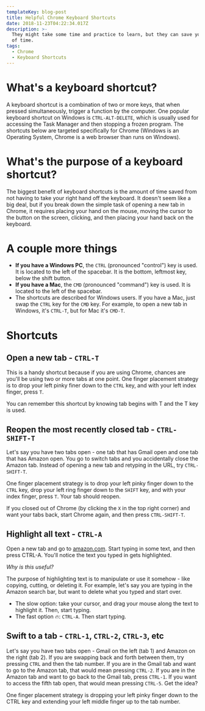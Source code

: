 ```yaml
---
templateKey: blog-post
title: Helpful Chrome Keyboard Shortcuts
date: 2018-11-23T04:22:34.017Z
description: >-
  They might take some time and practice to learn, but they can save you a lot
  of time.
tags:
  - Chrome
  - Keyboard Shortcuts
---
```

# What's a keyboard shortcut?

A keyboard shortcut is a combination of two or more keys, that when pressed simultaneously, trigger a function by the computer. One popular keyboard shortcut on Windows is `CTRL-ALT-DELETE`, which is usually used for accessing the Task Manager and then stopping a frozen program. The shortcuts below are targeted specifically for Chrome (Windows is an Operating System, Chrome is a web browser than runs on Windows).

# What's the purpose of a keyboard shortcut?

The biggest benefit of keyboard shortcuts is the amount of time saved from not having to take your right hand off the keyboard. It doesn't seem like a big deal, but if you break down the simple task of opening a new tab in Chrome, it requires placing your hand on the mouse, moving the cursor to the button on the screen, clicking, and then placing your hand back on the keyboard.



# A couple more things

* **If you have a Windows PC**, the `CTRL` (pronounced "control") key is used. It is located to the left of the spacebar. It is the bottom, leftmost key, below the shift button.
* **If you have a Mac**, the `CMD` (pronounced "command") key is used. It is located to the left of the spacebar.
* The shortcuts are described for Windows users. If you have a Mac, just swap the `CTRL` key for the `CMD` key. For example, to open a new tab in Windows, it's `CTRL-T`, but for Mac it's `CMD-T`.



# Shortcuts

## Open a new tab - `CTRL-T`

This is a handy shortcut because if you are using Chrome, chances are you'll be using two or more tabs at one point. One finger placement strategy is to drop your left pinky finer down to the `CTRL` key, and with your left index finger, press `T`.

You can remember this shortcut by knowing tab begins with T and the T key is used.

## Reopen the most recently closed tab - `CTRL-SHIFT-T`

Let's say you have two tabs open - one tab that has Gmail open and one tab that has Amazon open. You go to switch tabs and you accidentally close the Amazon tab. Instead of opening a new tab and retyping in the URL, try `CTRL-SHIFT-T`.

One finger placement strategy is to drop your left pinky finger down to the `CTRL` key, drop your left ring finger down to the `SHIFT` key, and with your index finger, press `T`. Your tab should reopen.

If you closed out of Chrome (by clicking the `X` in the top right corner) and want your tabs back, start Chrome again, and then press `CTRL-SHIFT-T`.



## Highlight all text - `CTRL-A`

Open a new tab and go to [amazon.com](https://www.amazon.com/). Start typing in some text, and then press CTRL-A. You'll notice the text you typed in gets highlighted.

_Why is this useful?_

The purpose of highlighting text is to manipulate or use it somehow - like copying, cutting, or deleting it. For example, let's say you are typing in the Amazon search bar, but want to delete what you typed and start over.

* The slow option: take your cursor, and drag your mouse along the text to highlight it. Then, start typing.
* The fast option 🔥: `CTRL-A`. Then start typing.

## Swift to a tab - `CTRL-1`, `CTRL-2`, `CTRL-3`, etc

Let's say you have two tabs open - Gmail on the left (tab 1) and Amazon on the right (tab 2). If you are swapping back and forth between them, try pressing `CTRL` and then the tab number. If you are in the Gmail tab and want to go to the Amazon tab, that would mean pressing `CTRL-2`. If you are in the Amazon tab and want to go back to the Gmail tab, press `CTRL-1`. If you want to access the fifth tab open, that would mean pressing `CTRL-5`. Get the idea?

One finger placement strategy is dropping your left pinky finger down to the CTRL key and extending your left middle finger up to the tab number.
